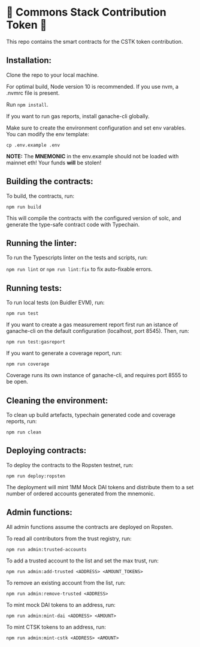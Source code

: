 # :seedling: Commons Stack Contribution Token :seedling:

This repo contains the smart contracts for the CSTK token contribution.

## Installation:

Clone the repo to your local machine.

For optimal build, Node version 10 is recommended. If you use nvm, a .nvmrc file is present.

Run `npm install`.

If you want to run gas reports, install ganache-cli globally.

Make sure to create the environment configuration and set env varables.
You can modify the env template:

`cp .env.example .env`

**NOTE:** The **MNEMONIC** in the env.example should not be loaded with mainnet eth! Your funds **will** be stolen!

## Building the contracts:

To build, the contracts, run:

`npm run build`

This will compile the contracts with the configured version of solc, and generate the type-safe contract code with Typechain.

## Running the linter:

To run the Typescripts linter on the tests and scripts, run:

`npm run lint` or `npm run lint:fix` to fix auto-fixable errors.

## Running tests:

To run local tests (on Buidler EVM), run:

`npm run test`

If you want to create a gas measurement report first run an istance of ganache-cli on the default configuration (localhost, port 8545). Then, run:

`npm run test:gasreport`

If you want to generate a coverage report, run:

`npm run coverage`

Coverage runs its own instance of ganache-cli, and requires port 8555 to be open.

## Cleaning the environment:

To clean up build artefacts, typechain generated code and coverage reports, run:

`npm run clean`

## Deploying contracts:

To deploy the contracts to the Ropsten testnet, run:

`npm run deploy:ropsten`

The deployment will mint 1MM Mock DAI tokens and distribute them to a set number of ordered accounts generated from the mnemonic.

## Admin functions:

All admin functions assume the contracts are deployed on Ropsten.

To read all contributors from the trust registry, run:

`npm run admin:trusted-accounts`

To add a trusted account to the list and set the max trust, run:

`npm run admin:add-trusted <ADDRESS> <AMOUNT_TOKENS>`

To remove an existing account from the list, run:

`npm run admin:remove-trusted <ADDRESS>`

To mint mock DAI tokens to an address, run:

`npm run admin:mint-dai <ADDRESS> <AMOUNT>`

To mint CTSK tokens to an address, run:

`npm run admin:mint-cstk <ADDRESS> <AMOUNT>`
